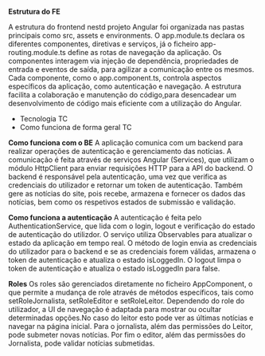 

**Estrutura do FE**

A estrutura do frontend nestd projeto Angular foi organizada nas pastas principais como src, assets e environments. O app.module.ts declara os diferentes componentes, diretivas e serviços, já o ficheiro app-routing.module.ts define as rotas de navegação da aplicação. Os componentes interagem via injeção de dependência, propriedades de entrada e eventos de saída, para agilizar a comunicação entre os mesmos. Cada componente, como o app.component.ts, controla aspectos específicos da aplicação, como autenticação e navegação. A estrutura facilita a colaboração e manutenção do código,para desencadear um desenvolvimento de código mais eficiente com a utilização do Angular.

+ Tecnologia TC
+ Como funciona de forma geral TC 

**Como funciona com o BE**
A aplicação comunica com um backend para realizar operações de autenticação e gerenciamento das notícias. A comunicação é feita através de serviços Angular (Services), que utilizam o módulo HttpClient para enviar requisições HTTP para a API do backend. O backend é responsável pela autenticação, uma vez que verifica as credenciais do utilizador e retornar um token de autenticação.
Também gere as notícias do site, pois recebe, armazena e fornecer os dados das notícias, bem como os respetivos estados de submissão e validação.

**Como funciona a autenticação**
A autenticação é feita pelo AuthenticationService, que lida com o login, logout e verificação do estado de autenticação do utilizdor. O serviço utiliza Observables para atualizar o estado da aplicação em tempo real. O método de login envia as credenciais do utilizador para o backend e se as credenciais forem válidas, armazena o token de autenticação e atualiza o estado isLoggedIn. O logout limpa o token de autenticação e atualiza o estado isLoggedIn para false.

**Roles**
Os roles são gerenciados diretamente no ficheiro AppComponent, o que permite a mudança de role através de métodos específicos, tais como setRoleJornalista, setRoleEditor e setRoleLeitor. Dependendo do role do utilizador, a UI de navegação é adaptada para mostrar ou ocultar determinadas opções.No caso do leitor esto pode ver as últimas notícias e navegar na página inicial. Para o jornalista, além das permissões do Leitor, pode submeter novas notícias. Por fim o editor, além das permissões do Jornalista, pode validar notícias submetidas.